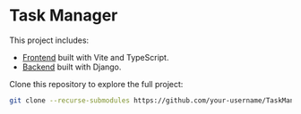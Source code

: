 # Task Manager

This project includes:
- [Frontend](./TaskManager_front) built with Vite and TypeScript.
- [Backend](./TaskManager_API) built with Django.

Clone this repository to explore the full project:
```bash
git clone --recurse-submodules https://github.com/your-username/TaskManager_Portfolio.git

